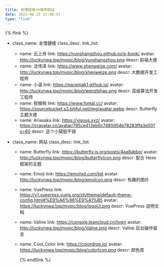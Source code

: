 ```yaml
---
title: 友情链接🐟推荐网站
date: 2023-06-25 11:48:57
type: "link"
---
```


{% flink %}

- class_name: 友情鏈接
  class_desc:
  link_list:

  - name: 云上舟
    link: https://yunshangzhou.github.io/js-book/
    avatar: http://luckynwa.top/mypic/blog/yunshangzhou.png
    descr: 前端大佬
  - name: 沈伟泽
    link: https://www.shenweize.com/
    avatar: http://luckynwa.top/mypic/blog/shenweize.png
    descr: 大数据开发工程师
  - name: 小温
    link: https://pacemak1.github.io/
    avatar: http://luckynwa.top/mypic/blog/wenzhihao.png
    descr: 高级算法开发工程师
  - name: 猕猴桃
    link: https://www.fomal.cc/
    avatar: https://sourcebucket.s3.bitiful.net/img/avatar.webp
    descr: Butterfly 主题大佬
  - name: Ariasaka
    link: https://yisous.xyz/
    avatar: https://cravatar.cn/avatar/795ce413eb6c7485954b78283ffa3e00?s=60
    descr: 这个小窝挺不错

- class_name: 网站
  class_desc:
  link_list:

  - name: Butterfly
    link: https://butterfly.js.org/posts/4aa8abbe/
    avatar: http://luckynwa.top/mypic/blog/butterflyIcon.png
    descr: 配合 Hexo 框架的主题
  - name: Emoji
    link: https://emojixd.com/list
    avatar: http://luckynwa.top/mypic/blog/emoIcon.png
    descr: 有趣的图片
  - name: VuePress
    link: https://v1.vuepress.vuejs.org/zh/theme/default-theme-config.html#%E9%A6%96%E9%A1%B5
    avatar: https://luckynwa.top/mypic/blog/logoUi.png
    descr: VuePress 说明文档
  - name: Valine
    link: https://console.leancloud.cn/login
    avatar: http://luckynwa.top/mypic/blog/Valine.png
    descr: Valine 后台操作留言
  - name: Cool_Color
    link: https://colordrop.io/
    avatar: https://luckynwa.top/mypic/blog/colorIcon.png
    descr: 颜色库

    {% endflink %}
